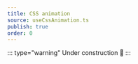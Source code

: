 ```yaml
---
title: CSS animation
source: useCssAnimation.ts
publish: true
order: 0
---
```


::: type="warning"
Under construction 🚧
:::
